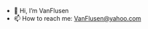 - 👋 Hi, I’m VanFlusen
- 📫 How to reach me: VanFlusen@yahoo.com

<!---
VanFlusen/VanFlusen is a ✨ special ✨ repository because its `README.md` (this file) appears on your GitHub profile.
You can click the Preview link to take a look at your changes.
--->
